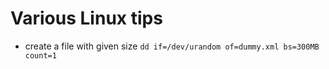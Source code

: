 # Various Linux tips

- create a file with given size 
`dd if=/dev/urandom of=dummy.xml bs=300MB count=1`
